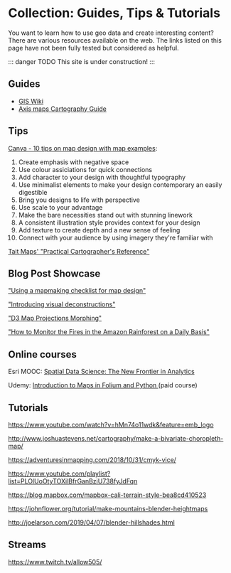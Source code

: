 # Collection: Guides, Tips & Tutorials 
You want to learn how to use geo data and create interesting content? There are various resources available on the web. The links listed on this page have not been fully tested but considered as helpful. 

::: danger TODO
This site is under construction!
:::

## Guides
- [GIS Wiki](http://wiki.gis.com/wiki/index.php/Main_Page)
- [Axis maps Cartography Guide](https://www.axismaps.com/guide/)

## Tips 

[Canva - 10 tips on map design with map examples](https://www.canva.com/learn/cartography/):  
1. Create emphasis with negative space
2. Use colour assiciations for quick connections
3. Add character to your design with thoughtful typography
4. Use minimalist elements to make your design contemporary an easily digestible
5. Bring you designs to life with perspective
6. Use scale to your advantage
7. Make the bare necessities stand out with stunning linework
8. A consistent illustration style provides context for your design
9. Add texture to create depth and a new sense of feeling
10. Connect with your audience by using imagery they're familiar with

[Tait Maps' "Practical Cartographer's Reference"](https://web.archive.org/web/20180712180127/http://www.taitmaps.com/pcref.pdf)
## Blog Post Showcase

["Using a mapmaking checklist for map design"](https://www.esri.com/arcgis-blog/products/arcgis-online/mapping/using-a-mapmaking-checklist-for-map-design/)

["Introducing visual deconstructions"](https://medium.com/@Charley_Glynn/introducing-visual-deconstructions-e06c5b2d61b6)

["D3 Map Projections Morphing"](https://m635j520.blogspot.com/2013/02/d3-map-projections-morphing.html)

["How to Monitor the Fires in the Amazon Rainforest on a Daily Basis"](https://fromgistors.blogspot.com/2019/08/how-to-monitor-fires-in-amazon.html)


## Online courses 

Esri MOOC: [Spatial Data Science: The New Frontier in Analytics](https://www.esri.com/training/catalog/5d76dcf7e9ccda09bef61294/spatial-data-science:-the-new-frontier-in-analytics/)

Udemy: [Introduction to Maps in Folium and Python ](https://www.udemy.com/course/introduction-to-maps-in-folium-and-python/) (paid course)

## Tutorials

https://www.youtube.com/watch?v=hMn74o11wdk&feature=emb_logo

http://www.joshuastevens.net/cartography/make-a-bivariate-choropleth-map/

https://adventuresinmapping.com/2018/10/31/cmyk-vice/

https://www.youtube.com/playlist?list=PLOlUoOtyTOXilBfrGanBziU738fyJdFqn

https://blog.mapbox.com/mapbox-cali-terrain-style-bea8cd410523

https://johnflower.org/tutorial/make-mountains-blender-heightmaps

http://joelarson.com/2019/04/07/blender-hillshades.html

## Streams 

https://www.twitch.tv/allow505/